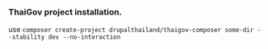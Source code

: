 ### ThaiGov project installation.
use `composer create-project drupalthailand/thaigov-composer some-dir --stability dev --no-interaction`
